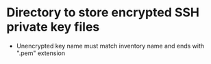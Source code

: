 # Directory to store encrypted SSH private key files

- Unencrypted key name must match inventory name and ends with ".pem" extension


